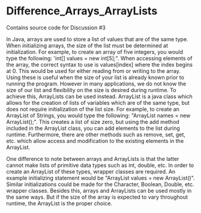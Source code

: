 # Difference_Arrays_ArrayLists
 Contains source code for Discussion #3

In Java, arrays are used to store a list of values that are of the same type.  When initializing arrays, the size of the list must be determined at initialization.  For example, to create an array of five integers, you would type the following:   'int[] values = new int[5];".  When accessing elements of the array, the correct syntax to use is values[index] where the index begins at 0.  This would be used for either reading from or writing to the array.  Using these is useful when the size of your list is already known prior to running the program.  However in many applications, we do not know the size of our list and flexibility on the size is desired during runtime.  To achieve this, ArrayLists can be used instead.  ArrayList is a java class which allows for the creation of lists of variables which are of the same type, but does not require initialization of the list size.  For example, to create an ArrayList of Strings, you would type the following:  "ArrayList<String> names = new ArrayList<String>();".  This creates a list of size zero, but using the add method included in the ArrayList class, you can add elements to the list during runtime.  Furthermore, there are other methods such as remove, set, get, etc. which allow access and modification to the existing elements in the ArrayList.  

One difference to note between arrays and ArrayLists is that the latter cannot make lists of primitive data types such as int, double, etc.  In order to create an ArrayList of these types, wrapper classes are required.  An example initializing statement would be "ArrayList<Integer> values = new ArrayList<Integer>()".  Similar initializations could be made for the Character, Boolean, Double, etc. wrapper classes.  Besides this, arrays and ArrayLists can be used mostly in the same ways.  But if the size of the array is expected to vary throughout runtime, the ArrayList is the proper choice.
